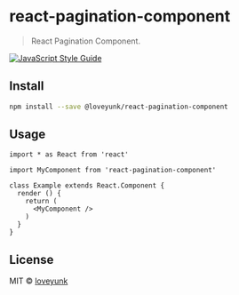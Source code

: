 # react-pagination-component

> React Pagination Component.

<!-- [![NPM](https://img.shields.io/npm/v/react-pagination-component.svg)](https://www.npmjs.com/package/@loveyunk/react-pagination-component)  -->
[![JavaScript Style Guide](https://img.shields.io/badge/code_style-standard-brightgreen.svg)](https://standardjs.com)

## Install

```bash
npm install --save @loveyunk/react-pagination-component
```

## Usage

```tsx
import * as React from 'react'

import MyComponent from 'react-pagination-component'

class Example extends React.Component {
  render () {
    return (
      <MyComponent />
    )
  }
}
```

## License

MIT © [loveyunk](https://github.com/loveyunk)
